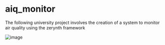 # aiq_monitor

The following university project involves the creation of a system to monitor air quality using the zerynth framework

![image](https://user-images.githubusercontent.com/66418627/83752223-73eddf00-a668-11ea-9b0a-9f663d084faa.png)
